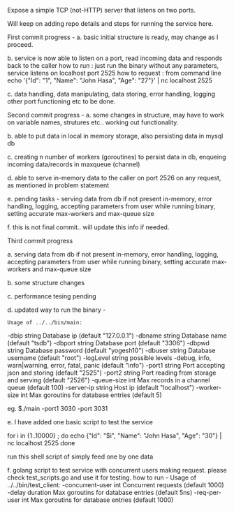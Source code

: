 Expose a simple TCP (not-HTTP) server that listens on two ports.

Will keep on adding repo details and steps for running the service here.

First commit progress -
a. basic initial structure is ready, may change as I proceed.

b. service is now able to listen on a port, read incoming data and responds back to the caller
   how to run : 
	just run the binary without any parameters, service listens on localhost port 2525
   how to request : from command line
	echo '{"Id": "1", "Name": "John Hasa", "Age": "27"}'  | nc localhost 2525

c. data handling, data manipulating, data storing, error handling, logging other port functioning etc to be done.

Second commit progress - 
a. some changes in structure, may have to work on variable names, strutures etc.. working out functionality. 

b. able to put data in local in memory storage, also persisting data in mysql db

c. creating n number of workers (goroutines) to persist data in db, enqueing incoming data/records in maxqueue (channel)

d. able to serve in-memory data to the caller on port 2526 on any request, as mentioned in problem statement

e. pending tasks - serving data from db if not present in-memory, error handling, logging, accepting parameters from user while running binary, setting accurate max-workers and max-queue size

f. this is not final commit.. will update this info if needed.

Third commit progress

a. serving data from db if not present in-memory, error handling, logging, accepting parameters from user while running binary, setting accurate max-workers and max-queue size

b. some structure changes

c. performance tesing pending 

d. updated way to run the binary -


	Usage of ../../bin/main:
  -dbip string
    	Database ip (default "127.0.0.1")
  -dbname string
    	Database name (default "tsdb")
  -dbport string
    	Database port (default "3306")
  -dbpwd string
    	Database password (default "yogesh10")
  -dbuser string
    	Database username (default "root")
  -logLevel string
    	possible levels -debug, info, warn|warning, error, fatal, panic (default "info")
  -port1 string
    	Port accepting json and storing (default "2525")
  -port2 string
    	Port reading from storage and serving (default "2526")
  -queue-size int
    	Max records in a channel queue (default 100)
  -server-ip string
    	Host ip (default "localhost")
  -worker-size int
    	Max goroutins for database entries (default 5)


   eg. $./main -port1 3030 -port 3031 

e. I have added one basic script to test the service

   for i in {1..10000} ; do
  	echo {\"Id\": \"$i\", \"Name\": \"John Hasa\", \"Age\": \"30\"} | nc localhost 2525
   done

   run this shell script of simply feed one by one data


f. golang script to test service with concurrent users making request.
	please check test_scripts.go and use it for testing.
   	how to run - 
	Usage of ../../bin/test_client:
  -concurrent-user int
    	Concurrent requests (default 1000)
  -delay duration
    	Max goroutins for database entries (default 5ns)
  -req-per-user int
    	Max goroutins for database entries (default 1000)



